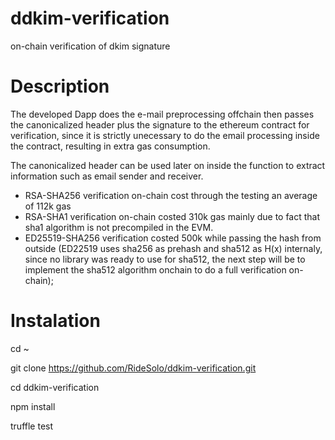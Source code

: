 # ddkim-verification
on-chain verification of dkim signature 

# Description

The developed Dapp does the e-mail preprocessing offchain then passes the canonicalized header plus the signature to the ethereum contract for verification, since it is strictly unecessary to do the email processing inside the contract, resulting in extra gas consumption.

The canonicalized header can  be used later on inside the function to extract information such as email sender and receiver.

- RSA-SHA256 verification on-chain cost through the testing an average of 112k gas 
- RSA-SHA1 verification on-chain costed  310k gas mainly due to fact that sha1 algorithm is not precompiled in the EVM.
- ED25519-SHA256 verification costed 500k while passing the hash from outside (ED22519 uses sha256 as prehash and sha512 as H(x) internaly, since no library was ready to use for sha512, the next step will be to implement the sha512 algorithm onchain to do a full verification on-chain);

# Instalation

cd ~

git clone https://github.com/RideSolo/ddkim-verification.git

cd ddkim-verification

npm install

truffle test
